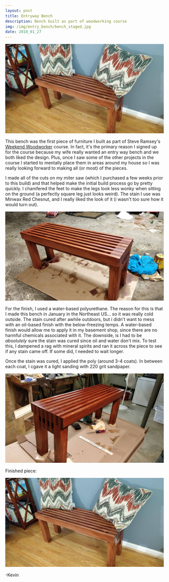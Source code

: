```yaml
---
layout: post
title: Entryway Bench
description: Bench built as part of woodworking course
img: /img/entry_bench/bench_staged.jpg
date: 2018_01_27
---
```


<div class="img_row">
    <img class="col three" src="/img/entry_bench/bench_staged.jpg"/>
</div>

This bench was the first piece of furniture I built as part of Steve Ramsey's [Weekend Woodworker](http://theweekendwoodworker.com) course.  In fact, it's the primary reason I signed up for the course because my wife really wanted an entry way bench and we both liked the design.  Plus, once I saw some of the other projects in the course I started to mentally place them in areas around my house so I was really looking forward to making all (or most) of the pieces.

I made all of the cuts on my miter saw (which I purchased a few weeks prior to this build) and that helped make the initial build process go by pretty quickly.  I chamfered the feet to make the legs look less wonky when sitting on the ground (a perfectly square leg just looks weird).  The stain I use was Minwax Red Chesnut, and I really liked the look of it (i wasn't too sure how it would turn out).

<div class="img_row">
    <img class="col three" src="/img/entry_bench/bench_stain.jpg"/>
</div>

For the finish, I used a water-based polyurethane.  The reason for this is that I made this bench in January in the Northeast US... so it was really cold outside.  The stain cured after awhile outdoors, but i didn't want to mess with an oil-based finish with the below-freezing temps.  A water-based finish would allow me to apply it in my basement shop, since there are no harmful chemicals associated with it.  The downside, is I had to be *absolutely* sure the stain was cured since oil and water don't mix.  To test this, I dampened a rag with mineral spirits and ran it across the piece to see if any stain came off.  If some did, I needed to wait longer.

Once the stain was cured, I applied the poly (around 3-4 coats).  In between each coat, I cgave it a light sanding with 220 grit sandpaper.

<div class="img_row">
    <img class="col three" src="/img/entry_bench/bench_finish.jpg"/>
</div>

Finished piece:

<div class="img_row_tall">
    <img class="col three" src="/img/entry_bench/bench_staged.jpg"/>
</div>

-Kevin
